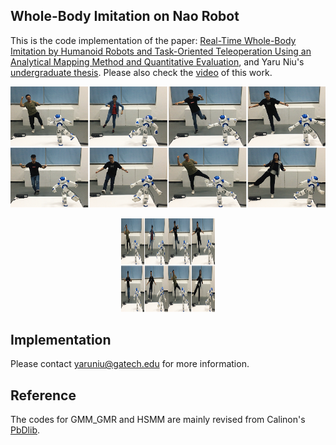 ## Whole-Body Imitation on Nao Robot
This is the code implementation of the paper: [Real-Time Whole-Body Imitation by Humanoid Robots and Task-Oriented Teleoperation Using an Analytical Mapping Method and Quantitative Evaluation](https://www.mdpi.com/2076-3417/8/10/2005), and Yaru Niu's [undergraduate thesis](https://chrisyrniu.github.io/files/undergrad_thesis_yaru.pdf). Please also check the [video](https://youtu.be/JGUXmCp5LmA) of this work.
 

![image](https://github.com/chrisyrniu/whole_body_imitation_and_lfd/blob/master/imitation.png)
<div align=center><img width="150" height="150" src="https://github.com/chrisyrniu/whole_body_imitation_and_lfd/blob/master/imitation.png"/></div>
 
## Implementation
Please contact yaruniu@gatech.edu for more information.

## Reference
The codes for GMM_GMR and HSMM are mainly revised from Calinon's [PbDlib](http://calinon.ch/codes.htm).

 
